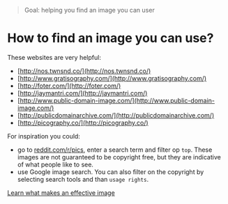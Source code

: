 > Goal: helping you find an image you can user

# How to find an image you can use?

These websites are very helpful:

* [http://nos.twnsnd.co/](http://nos.twnsnd.co/)
* [http://www.gratisography.com/](http://www.gratisography.com/)
* [http://foter.com/](http://foter.com/)
* [http://jaymantri.com/](http://jaymantri.com/)
* [http://www.public-domain-image.com/](http://www.public-domain-image.com/)
* [http://publicdomainarchive.com/](http://publicdomainarchive.com/)
* [http://picography.co/](http://picography.co/)

For inspiration you could: 

- go to [reddit.com/r/pics](https://reddit.com/r/pics), enter a search term and filter op ```top```. These images are not guaranteed to be copyright free, but they are indicative of what people like to see.
- use Google image search. You can also filter on the copyright by selecting search tools and than ```usage rights```. 

[Learn what makes an effective image](../effective-image-guide/readme.md)
